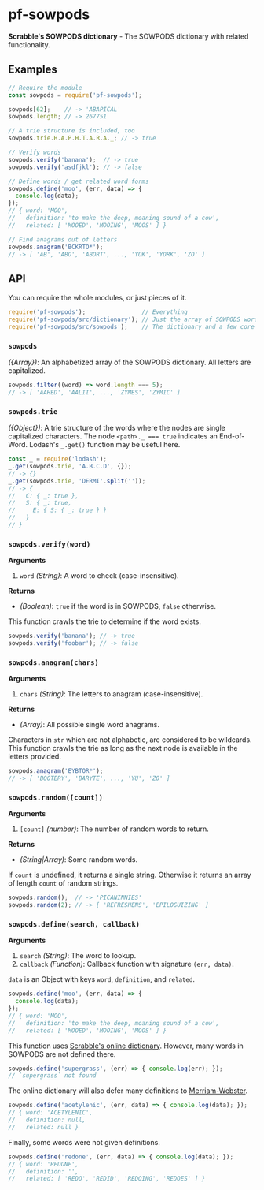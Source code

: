 # pf-sowpods

**Scrabble's SOWPODS dictionary** - The SOWPODS dictionary with related functionality.

## Examples

```javascript
// Require the module
const sowpods = require('pf-sowpods');

sowpods[62];    // -> 'ABAPICAL'
sowpods.length; // -> 267751

// A trie structure is included, too
sowpods.trie.H.A.P.H.T.A.R.A._; // -> true

// Verify words
sowpods.verify('banana');  // -> true
sowpods.verify('asdfjkl'); // -> false

// Define words / get related word forms
sowpods.define('moo', (err, data) => {
  console.log(data);
});
// { word: 'MOO',
//   definition: 'to make the deep, moaning sound of a cow',
//   related: [ 'MOOED', 'MOOING', 'MOOS' ] }

// Find anagrams out of letters
sowpods.anagram('BCKRTO*');
// -> [ 'AB', 'ABO', 'ABORT', ..., 'YOK', 'YORK', 'ZO' ]
```

## API

You can require the whole modules, or just pieces of it.
```javascript
require('pf-sowpods');                // Everything
require('pf-sowpods/src/dictionary'); // Just the array of SOWPODS words
require('pf-sowpods/src/sowpods');    // The dictionary and a few core features
```

### `sowpods`

*({Array})*: An alphabetized array of the SOWPODS dictionary. All letters are capitalized.

```javascript
sowpods.filter((word) => word.length === 5);
// -> [ 'AAHED', 'AALII', ..., 'ZYMES', 'ZYMIC' ]
```

### `sowpods.trie`

*({Object})*: A trie structure of the words where the nodes are single capitalized characters. The node `<path>._ === true` indicates an End-of-Word. Lodash's `_.get()` function may be useful here.

```javascript
const _ = require('lodash');
_.get(sowpods.trie, 'A.B.C.D', {});
// -> {}
_.get(sowpods.trie, 'DERMI'.split(''));
// -> {
//   C: { _: true },
//   S: { _: true,
//     E: { S: { _: true } }
//   }
// }
```

### `sowpods.verify(word)`

**Arguments**
 1. `word` *(String)*: A word to check (case-insensitive).

**Returns**
 * *(Boolean)*: `true` if the word is in SOWPODS, `false` otherwise.

This function crawls the trie to determine if the word exists.

```javascript
sowpods.verify('banana'); // -> true
sowpods.verify('foobar'); // -> false
```

### `sowpods.anagram(chars)`

**Arguments**
 1. `chars` *(String)*: The letters to anagram (case-insensitive).

**Returns**
 * *(Array)*: All possible single word anagrams.

Characters in `str` which are not alphabetic, are considered to be wildcards. This function crawls the trie as long as the next node is available in the letters provided.

```javascript
sowpods.anagram('EYBTOR*');
// -> [ 'BOOTERY', 'BARYTE', ..., 'YU', 'ZO' ]
```

### `sowpods.random([count])`

**Arguments**
 1. `[count]` *(number)*: The number of random words to return.

**Returns**
 * *(String|Array)*: Some random words.

If `count` is undefined, it returns a single string. Otherwise it returns an array of length `count` of random strings.

```javascript
sowpods.random();  // -> 'PICANINNIES'
sowpods.random(2); // -> [ 'REFRESHENS', 'EPILOGUIZING' ]
```

### `sowpods.define(search, callback)`

**Arguments**
 1. `search` *(String)*: The word to lookup.
 2. `callback` *(Function)*: Callback function with signature `(err, data)`.

`data` is an Object with keys `word`, `definition`, and `related`.

```javascript
sowpods.define('moo', (err, data) => {
  console.log(data);
});
// { word: 'MOO',
//   definition: 'to make the deep, moaning sound of a cow',
//   related: [ 'MOOED', 'MOOING', 'MOOS' ] }
```

This function uses [Scrabble's online dictionary](http://scrabble.hasbro.com/en-us/tools#dictionary). However, many words in SOWPODS are not defined there.

```javascript
sowpods.define('supergrass', (err) => { console.log(err); });
// `supergrass` not found
```

The online dictionary will also defer many definitions to [Merriam-Webster](http://www.merriam-webster.com/).

```javascript
sowpods.define('acetylenic', (err, data) => { console.log(data); });
// { word: 'ACETYLENIC',
//   definition: null,
//   related: null }
```

Finally, some words were not given definitions.

```javascript
sowpods.define('redone', (err, data) => { console.log(data); });
// { word: 'REDONE',
//   definition: '',
//   related: [ 'REDO', 'REDID', 'REDOING', 'REDOES' ] }
```
